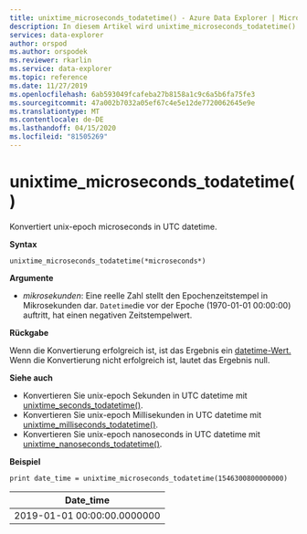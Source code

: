 ```yaml
---
title: unixtime_microseconds_todatetime() - Azure Data Explorer | Microsoft Docs
description: In diesem Artikel wird unixtime_microseconds_todatetime() in Azure Data Explorer beschrieben.
services: data-explorer
author: orspod
ms.author: orspodek
ms.reviewer: rkarlin
ms.service: data-explorer
ms.topic: reference
ms.date: 11/27/2019
ms.openlocfilehash: 6ab593049fcafeba27b8158a1c9c6a5b6fa75fe3
ms.sourcegitcommit: 47a002b7032a05ef67c4e5e12de7720062645e9e
ms.translationtype: MT
ms.contentlocale: de-DE
ms.lasthandoff: 04/15/2020
ms.locfileid: "81505269"
---
```

# <a name="unixtime_microseconds_todatetime"></a>unixtime_microseconds_todatetime()

Konvertiert unix-epoch microseconds in UTC datetime.

**Syntax**

`unixtime_microseconds_todatetime(*microseconds*)`

**Argumente**

* *mikrosekunden*: Eine reelle Zahl stellt den Epochenzeitstempel in Mikrosekunden dar. `Datetime`die vor der Epoche (1970-01-01 00:00:00) auftritt, hat einen negativen Zeitstempelwert.

**Rückgabe**

Wenn die Konvertierung erfolgreich ist, ist das Ergebnis ein [datetime-Wert.](./scalar-data-types/datetime.md) Wenn die Konvertierung nicht erfolgreich ist, lautet das Ergebnis null.

**Siehe auch**

* Konvertieren Sie unix-epoch Sekunden in UTC datetime mit [unixtime_seconds_todatetime()](unixtime-seconds-todatetimefunction.md).
* Konvertieren Sie unix-epoch Millisekunden in UTC datetime mit [unixtime_milliseconds_todatetime()](unixtime-milliseconds-todatetimefunction.md).
* Konvertieren Sie unix-epoch nanoseconds in UTC datetime mit [unixtime_nanoseconds_todatetime()](unixtime-nanoseconds-todatetimefunction.md).

**Beispiel**

```kusto
print date_time = unixtime_microseconds_todatetime(1546300800000000)
```

|Date_time|
|---|
|2019-01-01 00:00:00.0000000|